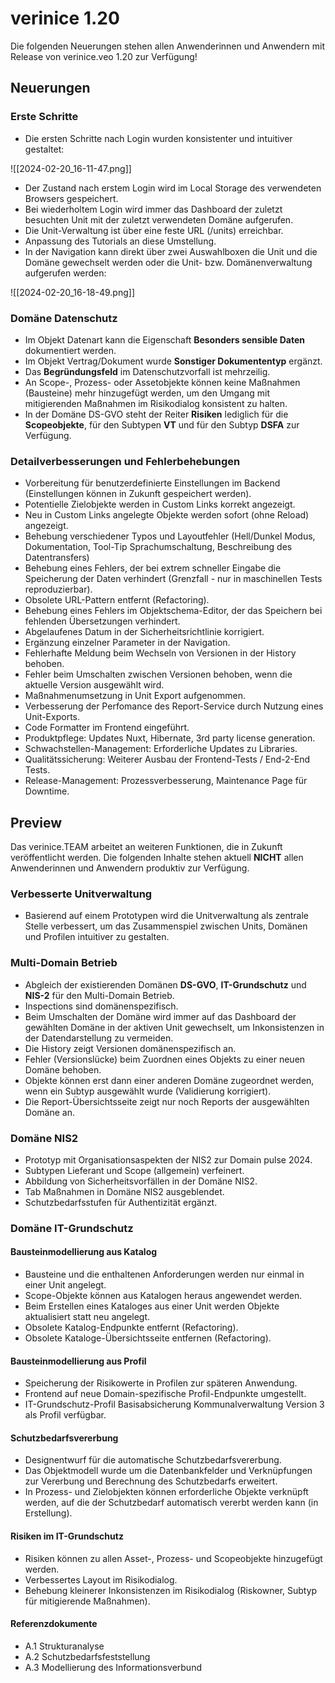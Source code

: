# verinice 1.20

Die folgenden Neuerungen stehen allen Anwenderinnen und Anwendern mit Release von verinice.veo 1.20 zur Verfügung!

## Neuerungen

### Erste Schritte

- Die ersten Schritte nach Login wurden konsistenter und intuitiver gestaltet:

![[2024-02-20_16-11-47.png]]

- Der Zustand nach erstem Login wird im Local Storage des verwendeten Browsers gespeichert.
- Bei wiederholtem Login wird immer das Dashboard der zuletzt besuchten Unit mit der zuletzt verwendeten Domäne aufgerufen.
- Die Unit-Verwaltung ist über eine feste URL (/units) erreichbar.
- Anpassung des Tutorials an diese Umstellung.
- In der Navigation kann direkt über zwei Auswahlboxen die Unit und die Domäne gewechselt werden oder die Unit- bzw. Domänenverwaltung aufgerufen werden:

![[2024-02-20_16-18-49.png]]

### Domäne Datenschutz

- Im Objekt Datenart kann die Eigenschaft **Besonders sensible Daten** dokumentiert werden.
- Im Objekt Vertrag/Dokument wurde **Sonstiger Dokumententyp** ergänzt.
- Das **Begründungsfeld** im Datenschutzvorfall ist mehrzeilig.
- An Scope-, Prozess- oder Assetobjekte können keine Maßnahmen (Bausteine) mehr hinzugefügt werden, um den Umgang mit mitigierenden Maßnahmen im Risikodialog konsistent zu halten.
- In der Domäne DS-GVO steht der Reiter **Risiken** lediglich für die **Scopeobjekte**, für den Subtypen **VT** und für den Subtyp **DSFA** zur Verfügung.

### Detailverbesserungen und Fehlerbehebungen

- Vorbereitung für benutzerdefinierte Einstellungen im Backend (Einstellungen können in Zukunft gespeichert werden).
- Potentielle Zielobjekte werden in Custom Links korrekt angezeigt. 
- Neu in Custom Links angelegte Objekte werden sofort (ohne Reload) angezeigt.
- Behebung verschiedener Typos und Layoutfehler (Hell/Dunkel Modus, Dokumentation, Tool-Tip Sprachumschaltung, Beschreibung des Datentransfers)
- Behebung eines Fehlers, der bei extrem schneller Eingabe die Speicherung der Daten verhindert (Grenzfall - nur in maschinellen Tests reproduzierbar).
- Obsolete URL-Pattern entfernt (Refactoring).
- Behebung eines Fehlers im Objektschema-Editor, der das Speichern bei fehlenden Übersetzungen verhindert.
- Abgelaufenes Datum in der Sicherheitsrichtlinie korrigiert.
- Ergänzung einzelner Parameter in der Navigation.
- Fehlerhafte Meldung beim Wechseln von Versionen in der History behoben.
- Fehler beim Umschalten zwischen Versionen behoben, wenn die aktuelle Version ausgewählt wird.
- Maßnahmenumsetzung in Unit Export aufgenommen.
- Verbesserung der Perfomance des Report-Service durch Nutzung eines Unit-Exports.
- Code Formatter im Frontend eingeführt.
- Produktpflege: Updates Nuxt, Hibernate, 3rd party license generation.
- Schwachstellen-Management: Erforderliche Updates zu Libraries.
- Qualitätssicherung: Weiterer Ausbau der Frontend-Tests / End-2-End Tests.
- Release-Management: Prozessverbesserung, Maintenance Page für Downtime.

## Preview

Das verinice.TEAM arbeitet an weiteren Funktionen, die in Zukunft veröffentlicht werden. Die folgenden Inhalte stehen aktuell **NICHT** allen Anwenderinnen und Anwendern produktiv zur Verfügung.

### Verbesserte Unitverwaltung

- Basierend auf einem Prototypen wird die Unitverwaltung als zentrale Stelle verbessert, um das Zusammenspiel zwischen Units, Domänen und Profilen intuitiver zu gestalten.

### Multi-Domain Betrieb

- Abgleich der existierenden Domänen **DS-GVO**, **IT-Grundschutz** und **NIS-2** für den Multi-Domain Betrieb.
- Inspections sind domänenspezifisch.
- Beim Umschalten der Domäne wird immer auf das Dashboard der gewählten Domäne in der aktiven Unit gewechselt, um Inkonsistenzen in der Datendarstellung zu vermeiden.
- Die History zeigt Versionen domänenspezifisch an.
- Fehler (Versionslücke) beim Zuordnen eines Objekts zu einer neuen Domäne behoben.
- Objekte können erst dann einer anderen Domäne zugeordnet werden, wenn ein Subtyp ausgewählt wurde (Validierung korrigiert).
- Die Report-Übersichtsseite zeigt nur noch Reports der ausgewählten Domäne an.

### Domäne NIS2

- Prototyp mit Organisationsaspekten der NIS2 zur Domain pulse 2024.
- Subtypen Lieferant und Scope (allgemein) verfeinert.
- Abbildung von Sicherheitsvorfällen in der Domäne NIS2.
- Tab Maßnahmen in Domäne NIS2 ausgeblendet.
- Schutzbedarfsstufen für Authentizität ergänzt.

### Domäne IT-Grundschutz

#### Bausteinmodellierung aus Katalog

- Bausteine und die enthaltenen Anforderungen werden nur einmal in einer Unit angelegt.
- Scope-Objekte können aus Katalogen heraus angewendet werden.
- Beim Erstellen eines Kataloges aus einer Unit werden Objekte aktualisiert statt neu angelegt.
- Obsolete Katalog-Endpunkte entfernt (Refactoring).
- Obsolete Kataloge-Übersichtsseite entfernen (Refactoring).

#### Bausteinmodellierung aus Profil

- Speicherung der Risikowerte in Profilen zur späteren Anwendung.
- Frontend auf neue Domain-spezifische Profil-Endpunkte umgestellt.
- IT-Grundschutz-Profil Basisabsicherung Kommunalverwaltung Version 3 als Profil verfügbar.

#### Schutzbedarfsvererbung

- Designentwurf für die automatische Schutzbedarfsvererbung.
- Das Objektmodell wurde um die Datenbankfelder und Verknüpfungen zur Vererbung und Berechnung des Schutzbedarfs erweitert.
- In Prozess- und Zielobjekten können erforderliche Objekte verknüpft werden, auf die der Schutzbedarf automatisch vererbt werden kann (in Erstellung).

#### Risiken im IT-Grundschutz

- Risiken können zu allen Asset-, Prozess- und Scopeobjekte hinzugefügt werden.
- Verbessertes Layout im Risikodialog.
- Behebung kleinerer Inkonsistenzen im Risikodialog (Riskowner, Subtyp für mitigierende Maßnahmen).

#### Referenzdokumente

- A.1 Strukturanalyse
- A.2 Schutzbedarfsfeststellung
- A.3 Modellierung des Informationsverbund
